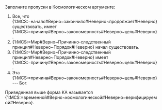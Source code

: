 Заполните пропуски в Космологическом аргументе:

1. Все, что {1:MCS:=начало#Верно~закончило#Неверно~продолжает#Неверно} существовать, имеет {1:MCS:=причину#Верно~закономерность#Неверно~цель#Неверно}.
2. {1:MCS:=Мир#Верно~Причинно-следственный принцип#Неверно~Порядок#Неверно} начал существовать.
3. {1:MCS:=Мир#Верно~Причинно-следственный принцип#Неверно~Порядок#Неверно} имеет {1:MCS:=причину#Верно~закономерность#Неверно~цель#Неверно}.
4. Эта {1:MCS:=причина#Верно~закономерность#Неверно~цель#Неверно} --- Бог.

Приведенная выше форма КА называется {1:MCS:=временной#Верно~космологической#Неверно~верифицируемой#Неверно}.


